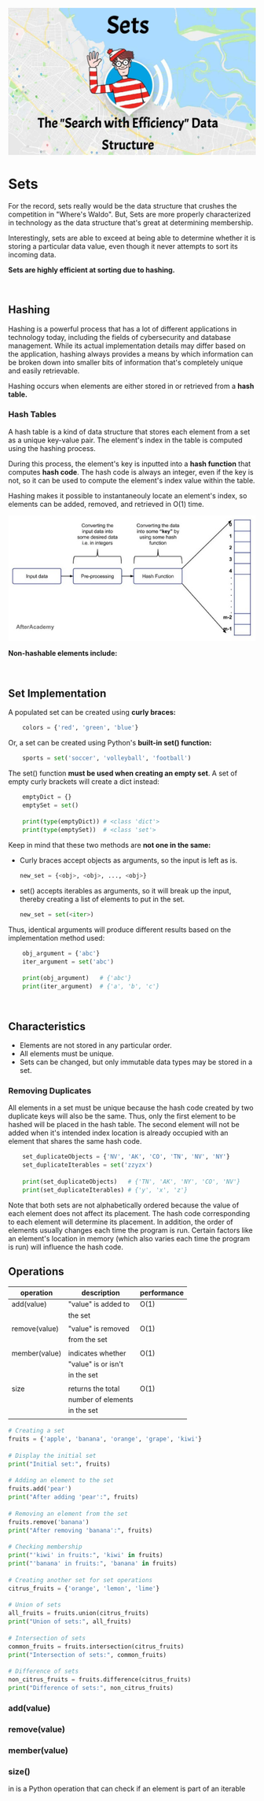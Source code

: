 ![Image of Waldo from "Where's Waldo"](../images/sets_intro.jpg)

# Sets
For the record, sets really would be the data structure that crushes the competition in "Where's Waldo". But, Sets are more properly characterized in technology as the data structure that's great at determining membership.
 
Interestingly, sets are able to exceed at being able to determine whether it is storing a particular data value, even though it never attempts to sort its incoming data.  

**Sets are highly efficient at sorting due to hashing.**

&nbsp;
## Hashing
Hashing is a powerful process that has a lot of different applications in technology today, including the fields of cybersecurity and database management. While its actual implementation details may differ based on the application, hashing always provides a means by which information can be broken down into smaller bits of information that's completely unique and easily retrievable.

Hashing occurs when elements are either stored in or retrieved from a **hash table.**

### Hash Tables
A hash table is a kind of data structure that stores each element from a set as a unique key-value pair. The element's index in the table is computed using the hashing process. 

During this process, the element's key is inputted into a **hash function** that computes **hash code**. The hash code is always an integer, even if the key is not, so it can be used to compute the element's index value within the table. 

Hashing makes it possible to instantaneouly locate an element's index, so elements can be added, removed, and retrieved in O(1) time. 

![Chart displaying the steps of the hashing process](../images/hashing_process.jpg)

**Non-hashable elements include:**

&nbsp;
## Set Implementation
A populated set can be created using **curly braces:**

```python
    colors = {'red', 'green', 'blue'}
```

Or, a set can be created using Python's **built-in set() function:** 

```python
    sports = set('soccer', 'volleyball', 'football')
```

The set() function **must be used when creating an empty set**. A
set of empty curly brackets will create a dict instead:
```python
    emptyDict = {}
    emptySet = set()

    print(type(emptyDict)) # <class 'dict'>
    print(type(emptySet))  # <class 'set'>
```

Keep in mind that these two methods are **not one in the same:**
* Curly braces accept objects as arguments, so the input is left as is.
    ```python
    new_set = {<obj>, <obj>, ..., <obj>}
    ```
* set() accepts iterables as arguments, so it will break up the input, 
thereby creating a list of elements to put in the set.
    ```python
    new_set = set(<iter>)
    ```

Thus, identical arguments will produce different results based
on the implementation method used:
```python
    obj_argument = {'abc'}    
    iter_argument = set('abc') 

    print(obj_argument)   # {'abc'}
    print(iter_argument)  # {'a', 'b', 'c'}
```

&nbsp;
## Characteristics 
* Elements are not stored in any particular order.
* All elements must be unique.
* Sets can be changed, but only immutable data types may be stored in a set.


### Removing Duplicates
All elements in a set must be unique because the hash code created
by two duplicate keys will also be the same. Thus, only the first
element to be hashed will be placed in the hash table. The second element
will not be added when it's intended index location is already occupied
with an element that shares the same hash code.

```python
    set_duplicateObjects = {'NV', 'AK', 'CO', 'TN', 'NV', 'NY'}      
    set_duplicateIterables = set('zzyzx') 

    print(set_duplicateObjects)   # {'TN', 'AK', 'NY', 'CO', 'NV'}
    print(set_duplicateIterables) # {'y', 'x', 'z'}
```
Note that both sets are not alphabetically ordered because
the value of each element does not affect its placement. The
hash code corresponding to each element will determine its
placement. In addition, the order of elements usually changes
each time the program is run. Certain factors like an element's 
location in memory (which also varies each time the program is
run) will influence the hash code.

## Operations 

  operation   |     description     |  performance
------------- | ------------------- | -------------
add(value)    | "value" is added to |  O(1)
              | the set             |
              |                     |
remove(value) | "value" is removed  |  O(1)
              | from the set        |
              |                     |
member(value) | indicates whether   |  O(1)
              | "value" is or isn't |
              | in the set          |
              |                     |
size          | returns  the total  |  O(1)
              | number of elements  |
              | in the set          |
              |                     |

```python
# Creating a set
fruits = {'apple', 'banana', 'orange', 'grape', 'kiwi'}

# Display the initial set
print("Initial set:", fruits)

# Adding an element to the set
fruits.add('pear')
print("After adding 'pear':", fruits)

# Removing an element from the set
fruits.remove('banana')
print("After removing 'banana':", fruits)

# Checking membership
print("'kiwi' in fruits:", 'kiwi' in fruits)
print("'banana' in fruits:", 'banana' in fruits)

# Creating another set for set operations
citrus_fruits = {'orange', 'lemon', 'lime'}

# Union of sets
all_fruits = fruits.union(citrus_fruits)
print("Union of sets:", all_fruits)

# Intersection of sets
common_fruits = fruits.intersection(citrus_fruits)
print("Intersection of sets:", common_fruits)

# Difference of sets
non_citrus_fruits = fruits.difference(citrus_fruits)
print("Difference of sets:", non_citrus_fruits)
```
### add(value)


### remove(value)


### member(value)


### size()

in is a Python operation that can check if an element is part of an iterable
